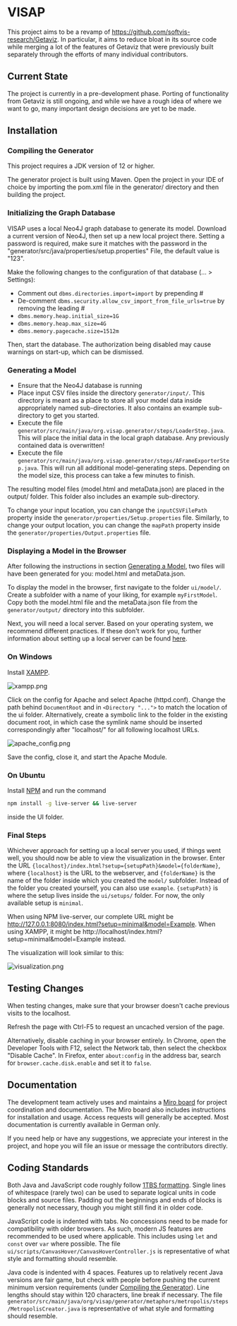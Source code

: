 # VISAP
This project aims to be a revamp of https://github.com/softvis-research/Getaviz. In particular, it aims to reduce bloat in its source code while merging a lot of the features of Getaviz that were previously built separately through the efforts of many individual contributors.

## Current State
The project is currently in a pre-development phase. Porting of functionality from Getaviz is still ongoing, and while we have a rough idea of where we want to go, many important design decisions are yet to be made.

## Installation

### Compiling the Generator

This project requires a JDK version of 12 or higher.

The generator project is built using Maven. Open the project in your IDE of choice by importing the pom.xml file in the generator/ directory and then building the project.

### Initializing the Graph Database

VISAP uses a local Neo4J graph database to generate its model. Download a current version of Neo4J, then set up a new local project there. Setting a password is required, make sure it matches with the password in the "generator/src/java/properties/setup.properties" File, the default value is "123".

Make the following changes to the configuration of that database (… > Settings):
- Comment out ``dbms.directories.import=import`` by prepending #
- De-comment ``dbms.security.allow_csv_import_from_file_urls=true`` by removing the leading #
- ``dbms.memory.heap.initial_size=1G``
- ``dbms.memory.heap.max_size=4G``
- ``dbms.memory.pagecache.size=1512m``

Then, start the database. The authorization being disabled may cause warnings on start-up, which can be dismissed.

### Generating a Model

- Ensure that the Neo4J database is running
- Place input CSV files inside the directory ```generator/input/```. This directory is meant as a place to store all your model data inside appropriately named sub-directories. It also contains an example sub-directory to get you started.
- Execute the file ``generator/src/main/java/org.visap.generator/steps/LoaderStep.java``. This will place the initial data in the local graph database. Any previously contained data is overwritten!
- Execute the file ``generator/src/main/java/org.visap.generator/steps/AFrameExporterStep.java``. This will run all additional model-generating steps. Depending on the model size, this process can take a few minutes to finish.

The resulting model files (model.html and metaData.json) are placed in the output/ folder. This folder also includes an example sub-directory.

To change your input location, you can change the ``inputCSVFilePath`` property inside the ``generator/properties/Setup.properties`` file. Similarly, to change your output location, you can change the ``mapPath`` property inside the ``generator/properties/Output.properties`` file.

### Displaying a Model in the Browser

After following the instructions in section [Generating a Model](#generating-a-model), two files will have been generated for you: model.html and metaData.json.

To display the model in the browser, first navigate to the folder ``ui/model/``. Create a subfolder with a name of your liking, for example ``myFirstModel``. Copy both the model.html file and the metaData.json file from the ``generator/output/`` directory into this subfolder.

Next, you will need a local server. Based on your operating system, we recommend different practices. If these don't work for you, further information about setting up a local server can be found [here](https://aframe.io/docs/0.5.0/introduction/installation.html#local-development).

### On Windows
Install [XAMPP](https://www.apachefriends.org/download.html).

![xampp.png](images/xampp.png)

Click on the config for Apache and select Apache (httpd.conf). Change the path behind ```DocumentRoot``` and in ```<Directory "...">``` to match the location of the ui folder. Alternatively, create a symbolic link to the folder in the existing document root, in which case the symlink name should be inserted correspondingly after "localhost/" for all following localhost URLs.

![apache_config.png](images/apache_config.png)

Save the config, close it, and start the Apache Module.

### On Ubuntu

Install [NPM](https://www.npmjs.com/) and run the command
```bash
npm install -g live-server && live-server
```
inside the UI folder.

### Final Steps

Whichever approach for setting up a local server you used, if things went well, you should now be able to view the visualization in the browser.
Enter the URL ``{localhost}/index.html?setup={setupPath}&model={folderName}``, where ``{localhost}`` is the URL to the webserver, and ``{folderName}`` is the name of the folder inside which you created the ``model/`` subfolder. Instead of the folder you created yourself, you can also use ``example``. ``{setupPath}`` is where the setup lives inside the ``ui/setups/`` folder. For now, the only available setup is ``minimal``.

When using NPM live-server, our complete URL might be http://127.0.0.1:8080/index.html?setup=minimal&model=Example. When using XAMPP, it might be http://localhost/index.html?setup=minimal&model=Example instead.

The visualization will look similar to this:

![visualization.png](images/visualization.png)

## Testing Changes

When testing changes, make sure that your browser doesn't cache previous visits to the localhost.

Refresh the page with Ctrl-F5 to request an uncached version of the page.

Alternatively, disable caching in your browser entirely. In Chrome, open the Developer Tools with F12, select the Network tab, then select the checkbox "Disable Cache". In Firefox, enter ``about:config`` in the address bar, search for ``browser.cache.disk.enable`` and set it to ``false``.

## Documentation
The development team actively uses and maintains a [Miro board](https://miro.com/app/board/uXjVOGFnA-M=/) for project coordination and documentation. The Miro board also includes instructions for installation and usage. Access requests will generally be accepted. Most documentation is currently available in German only.

If you need help or have any suggestions, we appreciate your interest in the project, and hope you will file an issue or message the contributors directly.

## Coding Standards

Both Java and JavaScript code roughly follow [1TBS formatting](https://en.wikipedia.org/wiki/Indentation_style#Variant:_1TBS_(OTBS)). Single lines of whitespace (rarely two) can be used to separate logical units in code blocks and source files. Padding out the beginnings and ends of blocks is generally not necessary, though you might still find it in older code.

JavaScript code is indented with tabs. No concessions need to be made for compatibility with older browsers. As such, modern JS features are recommended to be used where applicable. This includes using ``let`` and ``const`` over ``var`` where possible. The file ``ui/scripts/CanvasHover/CanvasHoverController.js`` is representative of what style and formatting should resemble.

Java code is indented with 4 spaces. Features up to relatively recent Java versions are fair game, but check with people before pushing the current minimum version requirements (under [Compiling the Generator](README.md#compiling-the-generator)). Line lengths should stay within 120 characters, line break if necessary. The file ``generator/src/main/java/org/visap/generator/metaphors/metropolis/steps/MetropolisCreator.java`` is representative of what style and formatting should resemble.
